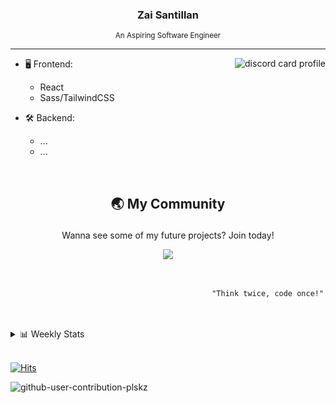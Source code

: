 <h3 align="center" fontsize: '20px'>Zai Santillan</h3>

<p align="center"><sub>An Aspiring Software Engineer</sub></p>

---

<a href="https://discord.com/users/90431685472038912" target="_blank">
  <img align="right" alt="discord card profile"src="https://lanyard-profile-readme.vercel.app/api/90431685472038912?idleMessage=Just%20chillin'%20at%20the%20moment..." />
</a>

- 🖥️ Frontend:
  - React
  - Sass/TailwindCSS

- 🛠 Backend:
  - ...
  - ...

<br />


## <p align="center">🌏 My Community</p>

<p align="center">Wanna see some of my future projects? Join today!</p>

<div align="center">
 <a href="https://discord.gg/9gCW5CFEAj" target="_blank">
   <img src="https://discordapp.com/api/guilds/925599454130765874/widget.png?style=banner2" />
 </a>
</div>


<br />
<br />

```
                                             "Think twice, code once!"
```

<br />
<br />

<details>
  <summary>📊 Weekly Stats</summary>
  
  <br />
  <a href="https://wakatime.com/@plskz" target="_blank">
	<img alt="Weekly Stats" src="https://github-readme-stats.vercel.app/api/wakatime?username=plskz&border_radius=10px&theme=dark&bg_color=1f1f1f&border_color=1f1f1f&icon_color=58a6ff&show_icons=true&disable_animations=true&custom_title=Weekly%20Stats">
  </a>
</details>

<br />

[![Hits](https://hits.link/hits?url=https://github.com/plskz&bgLeft=444444&bgRight=575fff&label=visits)](https://hits.link)

![github-user-contribution-plskz](https://user-images.githubusercontent.com/57343545/164355731-032d1f32-b47e-4a70-a70d-a6a0d61f321c.svg)
